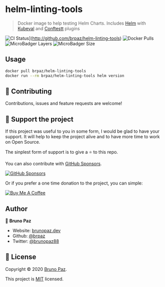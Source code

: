 # helm-linting-tools

> Docker image to help testing Helm Charts. Includes [Helm](https://helm.sh/) with [Kubeval](https://github.com/instrumenta/helm-kubevalhelm) and [Conftestt](https://github.com/instrumenta/helm-conftest) plugins

![CI Status](https://img.shields.io/github/workflow/status/user/repo/workflow?color=orange&label=actions&logo=github&logoColor=orange&style=for-the-badge)](http://github.com/brpaz/helm-linting-tools)
![Docker Pulls](https://img.shields.io/docker/pulls/brpaz/helm-chart-testing-tools.svg?style=for-the-badge)
![MicroBadger Layers](https://img.shields.io/microbadger/layers/brpaz/helm-chart-testing-tools?style=for-the-badge)
![MicroBadger Size](https://img.shields.io/microbadger/image-size/brpaz/helm-chart-testing-tools?style=for-the-badge)


## Usage

```sh
docker pull brpaz/helm-linting-tools
docker run --rm brpaz/helm-linting-tools helm version
```

## 🤝 Contributing

Contributions, issues and feature requests are welcome!

## 💛 Support the project

If this project was useful to you in some form, I would be glad to have your support.  It will help to keep the project alive and to have more time to work on Open Source.

The sinplest form of support is to give a ⭐️ to this repo.

You can also contribute with [GitHub Sponsors](https://github.com/sponsors/brpaz).

[![GitHub Sponsors](https://img.shields.io/badge/GitHub%20Sponsors-Sponsor%20Me-red?style=for-the-badge)](https://github.com/sponsors/brpaz)

Or if you prefer a one time donation to the project, you can simple:

<a href="https://www.buymeacoffee.com/Z1Bu6asGV" target="_blank"><img src="https://www.buymeacoffee.com/assets/img/custom_images/orange_img.png" alt="Buy Me A Coffee" style="height: auto !important;width: auto !important;" ></a>
## Author

👤 **Bruno Paz**

* Website: [brunopaz.dev](https://brunopaz.net)
* Github: [@brpaz](https://github.com/brpaz)
* Twitter: [@brunopaz88](https://twitter.com/brunopaz88)

## 📝 License

Copyright © 2020 [Bruno Paz](https://github.com/brpaz).

This project is [MIT](https://opensource.org/licenses/MIT) licensed.

